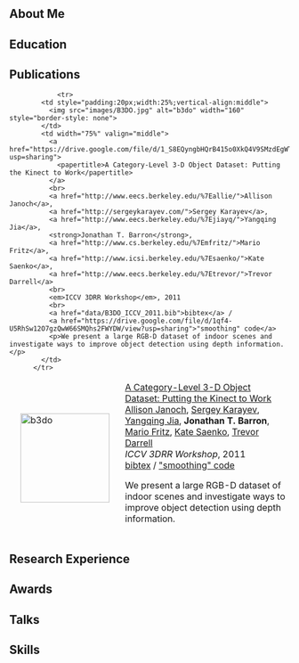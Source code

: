 # 

## About Me


## Education

## Publications

<table style="width:100%;border:0px;border-spacing:0px;border-collapse:separate;margin-right:auto;margin-left:auto;">
            <tbody>
          <tr>
            <td style="padding:20px;width:25%;vertical-align:middle">
              <img src="images/B3DO.jpg" alt="b3do" width="160" style="border-style: none">
            </td>
            <td width="75%" valign="middle">
              <a href="https://drive.google.com/file/d/1_S8EQyngbHQrB415o0XkQ4V9SMzdEgWT/view?usp=sharing">
                <papertitle>A Category-Level 3-D Object Dataset: Putting the Kinect to Work</papertitle>
              </a>
              <br>
              <a href="http://www.eecs.berkeley.edu/%7Eallie/">Allison Janoch</a>,
              <a href="http://sergeykarayev.com/">Sergey Karayev</a>,
              <a href="http://www.eecs.berkeley.edu/%7Ejiayq/">Yangqing Jia</a>,
              <strong>Jonathan T. Barron</strong>,
              <a href="http://www.cs.berkeley.edu/%7Emfritz/">Mario Fritz</a>,
              <a href="http://www.icsi.berkeley.edu/%7Esaenko/">Kate Saenko</a>,
              <a href="http://www.eecs.berkeley.edu/%7Etrevor/">Trevor Darrell</a>
              <br>
              <em>ICCV 3DRR Workshop</em>, 2011
              <br>
              <a href="data/B3DO_ICCV_2011.bib">bibtex</a> /
              <a href="https://drive.google.com/file/d/1qf4-U5RhSw12O7gzQwW66SMQhs2FWYDW/view?usp=sharing">"smoothing" code</a>
              <p>We present a large RGB-D dataset of indoor scenes and investigate ways to improve object detection using depth information.</p>
            </td>
          </tr>
	  
	            <tr>
            <td style="padding:20px;width:25%;vertical-align:middle">
              <img src="images/B3DO.jpg" alt="b3do" width="160" style="border-style: none">
            </td>
            <td width="75%" valign="middle">
              <a href="https://drive.google.com/file/d/1_S8EQyngbHQrB415o0XkQ4V9SMzdEgWT/view?usp=sharing">
                <papertitle>A Category-Level 3-D Object Dataset: Putting the Kinect to Work</papertitle>
              </a>
              <br>
              <a href="http://www.eecs.berkeley.edu/%7Eallie/">Allison Janoch</a>,
              <a href="http://sergeykarayev.com/">Sergey Karayev</a>,
              <a href="http://www.eecs.berkeley.edu/%7Ejiayq/">Yangqing Jia</a>,
              <strong>Jonathan T. Barron</strong>,
              <a href="http://www.cs.berkeley.edu/%7Emfritz/">Mario Fritz</a>,
              <a href="http://www.icsi.berkeley.edu/%7Esaenko/">Kate Saenko</a>,
              <a href="http://www.eecs.berkeley.edu/%7Etrevor/">Trevor Darrell</a>
              <br>
              <em>ICCV 3DRR Workshop</em>, 2011
              <br>
              <a href="data/B3DO_ICCV_2011.bib">bibtex</a> /
              <a href="https://drive.google.com/file/d/1qf4-U5RhSw12O7gzQwW66SMQhs2FWYDW/view?usp=sharing">"smoothing" code</a>
              <p>We present a large RGB-D dataset of indoor scenes and investigate ways to improve object detection using depth information.</p>
            </td>
          </tr>
</tbody>
          </table>

## Research Experience

## Awards

## Talks

## Skills

